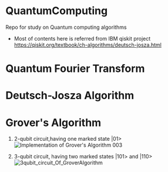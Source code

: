 # QuantumComputing
Repo for study on Quantum computing algorithms

- Most of contents here is referred from IBM qiskit project 
https://qiskit.org/textbook/ch-algorithms/deutsch-josza.html


# Quantum Fourier Transform 



# Deutsch-Josza Algorithm 



# Grover's Algorithm 

1. 2-qubit circuit,having one marked state |01>
![Implementation of Grover's Algorithm 003](https://user-images.githubusercontent.com/34852540/80299319-6e31ed80-87ce-11ea-8ce1-89cfb97cd9d2.png)

2. 3-qubit circuit, having two marked states |101> and |110>
![3qubit_circuit_Of_GroverAlgorithm](https://user-images.githubusercontent.com/34852540/80271458-34dc7d80-86fb-11ea-868c-bafe171bfaf9.png)

